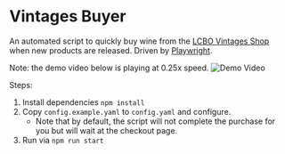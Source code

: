 # Vintages Buyer

An automated script to quickly buy wine from the [LCBO Vintages Shop](http://www.vintagesshoponline.com) when new products are released. Driven by [Playwright](https://github.com/microsoft/playwright).

Note: the demo video below is playing at 0.25x speed.
![Demo Video](https://storage.googleapis.com/assets-samcfinan/wine-buyer-demo.gif)

Steps:

1. Install dependencies `npm install`
2. Copy `config.example.yaml` to `config.yaml` and configure.
   - Note that by default, the script will not complete the purchase for you but will wait at the checkout page.
3. Run via `npm run start`
